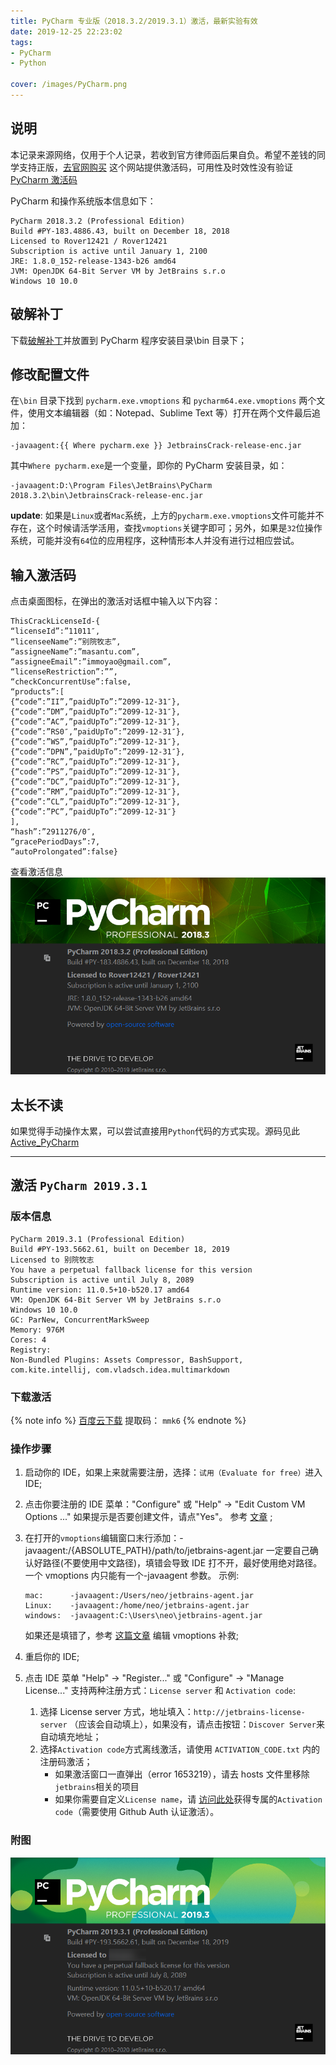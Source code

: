 ```yaml
---
title: PyCharm 专业版（2018.3.2/2019.3.1）激活，最新实验有效
date: 2019-12-25 22:23:02
tags: 
- PyCharm
- Python

cover: /images/PyCharm.png
---
```


## 说明

本记录来源网络，仅用于个人记录，若收到官方律师函后果自负。希望不差钱的同学支持正版，[去官网购买](https://www.jetbrains.com/pycharm/buy/)
这个网站提供激活码，可用性及时效性没有验证[PyCharm 激活码](http://www.ifdll.com/pycharm/)

PyCharm 和操作系统版本信息如下：
```plain
PyCharm 2018.3.2 (Professional Edition)
Build #PY-183.4886.43, built on December 18, 2018
Licensed to Rover12421 / Rover12421
Subscription is active until January 1, 2100
JRE: 1.8.0_152-release-1343-b26 amd64
JVM: OpenJDK 64-Bit Server VM by JetBrains s.r.o
Windows 10 10.0
```

## 破解补丁

下载[破解补丁](https://pan.baidu.com/s/1mcQM8CLUnweY02ahKEr4PQ)并放置到 PyCharm 程序安装目录\bin 目录下；

## 修改配置文件

在`\bin` 目录下找到 `pycharm.exe.vmoptions` 和 `pycharm64.exe.vmoptions` 两个文件，使用文本编辑器（如：Notepad、Sublime Text 等）打开在两个文件最后追加：
```plain
-javaagent:{{ Where pycharm.exe }} JetbrainsCrack-release-enc.jar
```
其中`Where pycharm.exe`是一个变量，即你的 PyCharm 安装目录，如：
```plain
-javaagent:D:\Program Files\JetBrains\PyCharm 2018.3.2\bin\JetbrainsCrack-release-enc.jar
```
**update**: 如果是`Linux`或者`Mac`系统，上方的`pycharm.exe.vmoptions`文件可能并不存在，这个时候请活学活用，查找`vmoptions`关键字即可；另外，如果是`32`位操作系统，可能并没有`64`位的应用程序，这种情形本人并没有进行过相应尝试。

## 输入激活码

点击桌面图标，在弹出的激活对话框中输入以下内容：
```plain
ThisCrackLicenseId-{
“licenseId”:”11011″,
“licenseeName”:”别院牧志”,
“assigneeName”:”masantu.com”,
“assigneeEmail”:”immoyao@gmail.com”,
“licenseRestriction”:””,
“checkConcurrentUse”:false,
“products”:[
{“code”:”II”,”paidUpTo”:”2099-12-31″},
{“code”:”DM”,”paidUpTo”:”2099-12-31″},
{“code”:”AC”,”paidUpTo”:”2099-12-31″},
{“code”:”RS0″,”paidUpTo”:”2099-12-31″},
{“code”:”WS”,”paidUpTo”:”2099-12-31″},
{“code”:”DPN”,”paidUpTo”:”2099-12-31″},
{“code”:”RC”,”paidUpTo”:”2099-12-31″},
{“code”:”PS”,”paidUpTo”:”2099-12-31″},
{“code”:”DC”,”paidUpTo”:”2099-12-31″},
{“code”:”RM”,”paidUpTo”:”2099-12-31″},
{“code”:”CL”,”paidUpTo”:”2099-12-31″},
{“code”:”PC”,”paidUpTo”:”2099-12-31″}
],
“hash”:”2911276/0″,
“gracePeriodDays”:7,
“autoProlongated”:false}
```
查看激活信息
![激活成功](/images/Snipaste_2019-12-25_22-35-48.png)

## 太长不读

如果觉得手动操作太累，可以尝试直接用`Python`代码的方式实现。源码见此[Active_PyCharm](https://github.com/imoyao/my_practices/tree/master/codes/active_pycharm)

---

## 激活 `PyCharm 2019.3.1`

### 版本信息

```plain
PyCharm 2019.3.1 (Professional Edition)
Build #PY-193.5662.61, built on December 18, 2019
Licensed to 别院牧志
You have a perpetual fallback license for this version
Subscription is active until July 8, 2089
Runtime version: 11.0.5+10-b520.17 amd64
VM: OpenJDK 64-Bit Server VM by JetBrains s.r.o
Windows 10 10.0
GC: ParNew, ConcurrentMarkSweep
Memory: 976M
Cores: 4
Registry: 
Non-Bundled Plugins: Assets Compressor, BashSupport, com.kite.intellij, com.vladsch.idea.multimarkdown
```
### 下载激活

{% note info %}
[百度云下载](https://pan.baidu.com/s/1FGZ9d5J5amnvf0vMFqSOsQ)
提取码： `mmk6`
{% endnote %}

### 操作步骤

 1. 启动你的 IDE，如果上来就需要注册，选择：`试用（Evaluate for free）`进入 IDE;
 2. 点击你要注册的 IDE 菜单："Configure" 或 "Help" -> "Edit Custom VM Options ..."
    如果提示是否要创建文件，请点"Yes"。
    参考 [文章](https://intellij-support.jetbrains.com/hc/en-us/articles/206544869) ;
 3. 在打开的`vmoptions`编辑窗口末行添加：-javaagent:/{ABSOLUTE_PATH}/path/to/jetbrains-agent.jar
    一定要自己确认好路径(不要使用中文路径)，填错会导致 IDE 打不开，最好使用绝对路径。
	一个 vmoptions 内只能有一个-javaagent 参数。
    示例:
      ```plain
      mac:      -javaagent:/Users/neo/jetbrains-agent.jar
      Linux:    -javaagent:/home/neo/jetbrains-agent.jar
      windows:  -javaagent:C:\Users\neo\jetbrains-agent.jar
      ```
    如果还是填错了，参考 [这篇文章](https://intellij-support.jetbrains.com/hc/en-us/articles/206544519) 编辑 vmoptions 补救;

 4. 重启你的 IDE;
 5. 点击 IDE 菜单 "Help" -> "Register..." 或 "Configure" -> "Manage License..."
    支持两种注册方式：`License server` 和 `Activation code`:
    1. 选择 License server 方式，地址填入：`http://jetbrains-license-server` （应该会自动填上），如果没有，请点击按钮：`Discover Server`来自动填充地址；
    2. 选择`Activation code`方式离线激活，请使用 `ACTIVATION_CODE.txt` 内的注册码激活；
        - 如果激活窗口一直弹出（error 1653219），请去 hosts 文件里移除`jetbrains`相关的项目
        - 如果你需要自定义`License name`，请 [访问此处](https://zhile.io/custom/license)获得专属的`Activation code`（需要使用 Github Auth 认证激活）。

### 附图

![激活成功](/images/Snipaste_2020-01-12_12-10-37.png)
